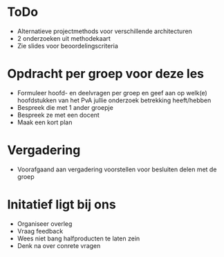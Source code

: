 # ToDo
- Alternatieve projectmethods voor verschillende architecturen
- 2 onderzoeken uit methodekaart
- Zie slides voor beoordelingscriteria

# Opdracht per groep voor deze les
- Formuleer hoofd- en deelvragen per groep en geef aan op welk(e) hoofdstukken van het PvA jullie onderzoek betrekking heeft/hebben
- Bespreek die met 1 ander groepje
- Bespreek ze met een docent
- Maak een kort plan

# Vergadering
- Voorafgaand aan vergadering voorstellen voor besluiten delen met de groep

# Initatief ligt bij ons
- Organiseer overleg
- Vraag feedback
- Wees niet bang halfproducten te laten zein
- Denk na over conrete vragen